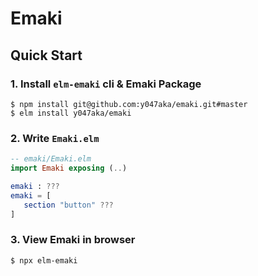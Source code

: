 # Emaki

## Quick Start

### 1. Install `elm-emaki` cli & Emaki Package

```shell
$ npm install git@github.com:y047aka/emaki.git#master
$ elm install y047aka/emaki
```

### 2. Write `Emaki.elm`

```elm
-- emaki/Emaki.elm
import Emaki exposing (..)

emaki : ???
emaki = [
   section "button" ???
]
```

### 3. View Emaki in browser

```shell
$ npx elm-emaki
```
